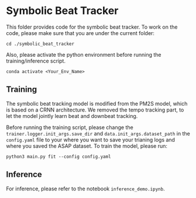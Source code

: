 # Symbolic Beat Tracker

This folder provides code for the symbolic beat tracker. To work on the code, please make sure that you are under the current folder:

    cd ./symbolic_beat_tracker

Also, please activate the python environment before running the training/inference script.

    conda activate <Your_Env_Name>

## Training

The symbolic beat tracking model is modified from the PM2S model, which is based on a CRNN architecture. We removed the tempo tracking part, to let the model jointly learn beat and downbeat tracking.

Before running the training script, please change the `trainer.logger.init_args.save_dir` and `data.init_args.dataset_path` in the `config.yaml` file to your where you want to save your trianing logs and where you saved the ASAP dataset. To train the model, please run:

    python3 main.py fit --config config.yaml


## Inference

For inference, please refer to the notebook `inference_demo.ipynb`.

